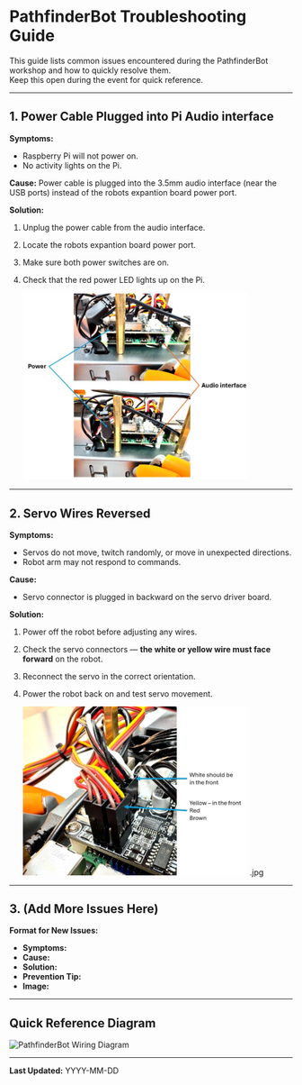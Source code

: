 # PathfinderBot Troubleshooting Guide

This guide lists common issues encountered during the PathfinderBot workshop and how to quickly resolve them.  
Keep this open during the event for quick reference.

---

## 1. Power Cable Plugged into Pi Audio interface

**Symptoms:**
- Raspberry Pi will not power on.
- No activity lights on the Pi.
  
**Cause:**
Power cable is plugged into the 3.5mm audio interface (near the USB ports) instead of the robots expantion board power port.

**Solution:**
1. Unplug the power cable from the audio interface.
2. Locate the robots expantion board power port.
3. Make sure both power switches are on.
4. Check that the red power LED lights up on the Pi.
  
   <img src="/zzimages/NotAudio.jpg" width="400" > 
     
---


## 2. Servo Wires Reversed

**Symptoms:**
- Servos do not move, twitch randomly, or move in unexpected directions.
- Robot arm may not respond to commands.

**Cause:**
- Servo connector is plugged in backward on the servo driver board.

**Solution:**
1. Power off the robot before adjusting any wires.
2. Check the servo connectors — **the white or yellow wire must face forward** on the robot.
3. Reconnect the servo in the correct orientation.
4. Power the robot back on and test servo movement.

   <img src="/zzimages/ServoWires.jpg" width="400" > .jpg
---

## 3. (Add More Issues Here)

**Format for New Issues:**
- **Symptoms:**  
- **Cause:**  
- **Solution:**  
- **Prevention Tip:**  
- **Image:**  

---

## Quick Reference Diagram

![PathfinderBot Wiring Diagram](images/wiring_diagram.jpg)

---

**Last Updated:** YYYY-MM-DD

